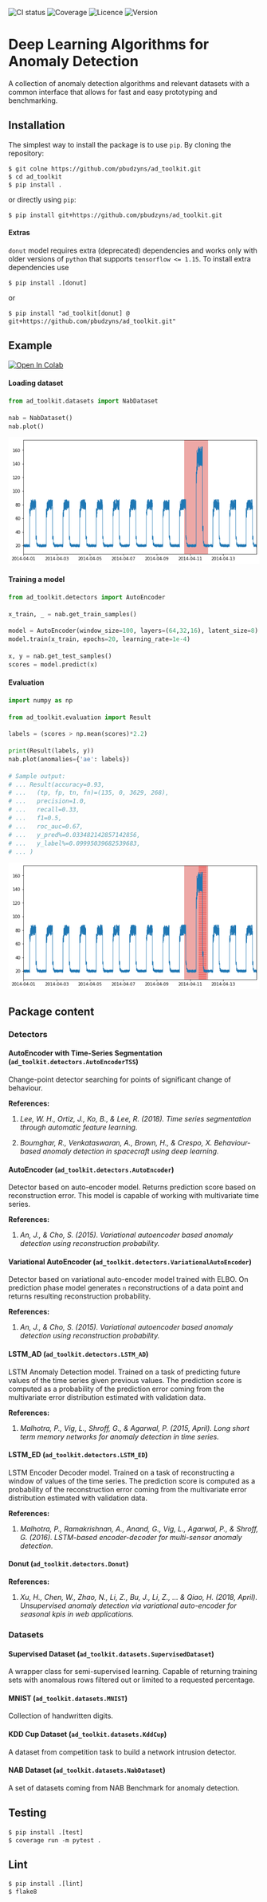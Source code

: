 ![CI status](https://github.com/pbudzyns/ad_toolkit/actions/workflows/python-package.yml/badge.svg)
![Coverage](https://img.shields.io/endpoint?url=https://gist.githubusercontent.com/pbudzyns/46a4b56814f345bdc80420ad8bda204f/raw/coverage.json)
![Licence](https://img.shields.io/endpoint?url=https://gist.githubusercontent.com/pbudzyns/9315c025fb9e5bb6afe874a219d74fc2/raw/licence.json)
![Version](https://img.shields.io/endpoint?url=https://gist.githubusercontent.com/pbudzyns/6f89659da7879f763fa9f44310496ba8/raw/version.json)
# Deep Learning Algorithms for Anomaly Detection

A collection of anomaly detection algorithms and relevant datasets with a common
interface that allows for fast and easy prototyping and benchmarking.



## Installation
The simplest way to install the package is to use `pip`. By cloning the
repository:
```commandline
$ git colne https://github.com/pbudzyns/ad_toolkit.git
$ cd ad_toolkit
$ pip install .
```
or directly using `pip`:
```commandline
$ pip install git+https://github.com/pbudzyns/ad_toolkit.git
```

#### Extras
`donut` model requires extra (deprecated) dependencies and works only with older
versions of `python` that supports `tensorflow <= 1.15`. To install extra
dependencies use
```commandline
$ pip install .[donut]
```
or
```commandline
$ pip install "ad_toolkit[donut] @ git+https://github.com/pbudzyns/ad_toolkit.git"
```

## Example
[![Open In Colab](https://colab.research.google.com/assets/colab-badge.svg)](https://colab.research.google.com/github/pbudzyns/ad_toolkit/blob/master/docs/example.ipynb)
#### Loading dataset
```python
from ad_toolkit.datasets import NabDataset

nab = NabDataset()
nab.plot()
```
![Time series](docs/nab_sample.png?raw=true "Time series")

#### Training a model
```python
from ad_toolkit.detectors import AutoEncoder

x_train, _ = nab.get_train_samples()

model = AutoEncoder(window_size=100, layers=(64,32,16), latent_size=8)
model.train(x_train, epochs=20, learning_rate=1e-4)

x, y = nab.get_test_samples()
scores = model.predict(x)
```

#### Evaluation
```python
import numpy as np

from ad_toolkit.evaluation import Result

labels = (scores > np.mean(scores)*2.2)

print(Result(labels, y))
nab.plot(anomalies={'ae': labels})

# Sample output:
# ... Result(accuracy=0.93,
# ...	(tp, fp, tn, fn)=(135, 0, 3629, 268),
# ...	precision=1.0,
# ...	recall=0.33,
# ...	f1=0.5,
# ...	roc_auc=0.67,
# ...	y_pred%=0.033482142857142856,
# ...	y_label%=0.09995039682539683,
# ... )
```
![Time series with anomalies](docs/nab_anomalies.png?raw=true
"Time series with anomalies")

## Package content

### Detectors

#### AutoEncoder with Time-Series Segmentation (``ad_toolkit.detectors.AutoEncoderTSS``)
Change-point detector searching for points of significant change of behaviour.

__References:__
1. _Lee, W. H., Ortiz, J., Ko, B., & Lee, R. (2018). Time series segmentation
   through automatic feature learning._

2. _Boumghar, R., Venkataswaran, A., Brown, H., & Crespo, X. Behaviour-based
   anomaly detection in spacecraft using deep learning._

#### AutoEncoder (``ad_toolkit.detectors.AutoEncoder``)
Detector based on auto-encoder model. Returns prediction score based on
reconstruction error. This model is capable of working with multivariate time
series.

__References:__
1. _An, J., & Cho, S. (2015). Variational autoencoder based anomaly detection
   using reconstruction probability._

#### Variational AutoEncoder (``ad_toolkit.detectors.VariationalAutoEncoder``)
Detector based on variational auto-encoder model trained with ELBO.
On prediction phase model generates `n` reconstructions of a data point and
returns resulting reconstruction probability.

__References:__
1. _An, J., & Cho, S. (2015). Variational autoencoder based anomaly detection
   using reconstruction probability._

#### LSTM_AD (``ad_toolkit.detectors.LSTM_AD``)
LSTM Anomaly Detection model. Trained on a task of predicting future values of
the time series given previous values. The prediction score is computed as a
probability of the prediction error coming from the multivariate error
distribution estimated with validation data.

__References:__
1. _Malhotra, P., Vig, L., Shroff, G., & Agarwal, P. (2015, April). Long
   short term memory networks for anomaly detection in time series._

#### LSTM_ED (``ad_toolkit.detectors.LSTM_ED``)
LSTM Encoder Decoder model. Trained on a task of reconstructing a window of
values of the time series. The prediction score is computed as a
probability of the reconstruction error coming from the multivariate error
distribution estimated with validation data.

__References:__
1. _Malhotra, P., Ramakrishnan, A., Anand, G., Vig, L., Agarwal, P.,
   & Shroff, G. (2016). LSTM-based encoder-decoder for multi-sensor
   anomaly detection._

#### Donut (``ad_toolkit.detectors.Donut``)

__References:__
1. _Xu, H., Chen, W., Zhao, N., Li, Z., Bu, J., Li, Z., ... & Qiao, H.
   (2018, April). Unsupervised anomaly detection via variational
   auto-encoder for seasonal kpis in web applications._

### Datasets

#### Supervised Dataset (``ad_toolkit.datasets.SupervisedDataset``)
A wrapper class for semi-supervised learning. Capable of returning training sets
with anomalous rows filtered out or limited to a requested percentage.

#### MNIST (``ad_toolkit.datasets.MNIST``)
Collection of handwritten digits.

#### KDD Cup Dataset (``ad_toolkit.datasets.KddCup``)
A dataset from competition task to build a network intrusion detector.

#### NAB Dataset (``ad_toolkit.datasets.NabDataset``)
A set of datasets coming from NAB Benchmark for anomaly detection.

## Testing
```commandline
$ pip install .[test]
$ coverage run -m pytest .
```

## Lint
```commandline
$ pip install .[lint]
$ flake8
```
